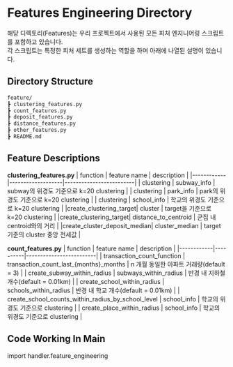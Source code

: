 # Features Engineering Directory

해당 디렉토리(Features)는 우리 프로젝트에서 사용된 모든 피처 엔지니어링 스크립트를 포함하고 있습니다.  
각 스크립트는 특정한 피처 세트를 생성하는 역할을 하며 아래에 나열된 설명이 있습니다.

## Directory Structure

```bash
feature/
┣ clustering_features.py
┣ count_features.py
┣ deposit_features.py
┣ distance_features.py
┣ other_features.py
┣ README.md

```
## Feature Descriptions

**clustering_features.py**
| function   | feature name    | description       |
|------------|-------------------|-------------------------|
| clustering | subway_info | subway의 위경도 기준으로 k=20 clustering  |
| clustering | park_info | park의 위경도 기준으로 k=20 clustering     |
| clustering | school_info | 학교의 위경도 기준으로 k=20 clustering     |
|create_clustering_target| cluster | target을 기준으로 k=20 clustering |
|create_clustering_target| distance_to_centroid | 군집 내 centroid와의 거리 |
|create_cluster_deposit_median| cluster_median | target 기준의 cluster 중앙 전세값 |

**count_features.py**
| function   | feature name    | description       |
|------------|----------|-------------------------|
| transaction_count_function | transaction_count_last_{months}_months | n 개월 동일한 아파트 거래량(default = 3)  |
| create_subway_within_radius | subways_within_radius | 반경 내 지하철 개수(default = 0.01km)    |
| create_school_within_radius | schools_within_radius | 반경 내 학교 개수(default = 0.01km)   |
| create_school_counts_within_radius_by_school_level | school_info | 학교의 위경도 기준으로 clustering     |
| create_place_within_radius | school_info | 학교의 위경도 기준으로 clustering     |



## Code Working In Main

import handler.feature_engineering
